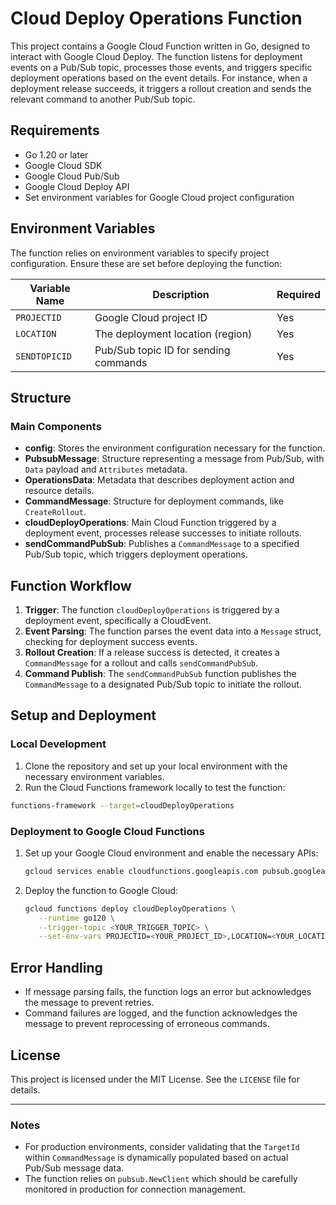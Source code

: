 
# Cloud Deploy Operations Function

This project contains a Google Cloud Function written in Go, designed to interact with Google Cloud Deploy. The function listens for deployment events on a Pub/Sub topic, processes those events, and triggers specific deployment operations based on the event details. For instance, when a deployment release succeeds, it triggers a rollout creation and sends the relevant command to another Pub/Sub topic.

## Requirements

*   Go 1.20 or later
*   Google Cloud SDK
*   Google Cloud Pub/Sub
*   Google Cloud Deploy API
*   Set environment variables for Google Cloud project configuration

## Environment Variables

The function relies on environment variables to specify project configuration. Ensure these are set before deploying the function:

| Variable Name  | Description                             | Required |
|----------------|-----------------------------------------|----------|
| `PROJECTID`    | Google Cloud project ID                | Yes      |
| `LOCATION`     | The deployment location (region)       | Yes      |
| `SENDTOPICID`  | Pub/Sub topic ID for sending commands  | Yes      |

## Structure

### Main Components

*   **config**: Stores the environment configuration necessary for the function.
*   **PubsubMessage**: Structure representing a message from Pub/Sub, with `Data` payload and `Attributes` metadata.
*   **OperationsData**: Metadata that describes deployment action and resource details.
*   **CommandMessage**: Structure for deployment commands, like `CreateRollout`.
*   **cloudDeployOperations**: Main Cloud Function triggered by a deployment event, processes release successes to initiate rollouts.
*   **sendCommandPubSub**: Publishes a `CommandMessage` to a specified Pub/Sub topic, which triggers deployment operations.

## Function Workflow

1.  **Trigger**: The function `cloudDeployOperations` is triggered by a deployment event, specifically a CloudEvent.
2.  **Event Parsing**: The function parses the event data into a `Message` struct, checking for deployment success events.
3.  **Rollout Creation**: If a release success is detected, it creates a `CommandMessage` for a rollout and calls `sendCommandPubSub`.
4.  **Command Publish**: The `sendCommandPubSub` function publishes the `CommandMessage` to a designated Pub/Sub topic to initiate the rollout.

## Setup and Deployment

### Local Development

1.  Clone the repository and set up your local environment with the necessary environment variables.
2.  Run the Cloud Functions framework locally to test the function:

   ```bash
   functions-framework --target=cloudDeployOperations
   ```

### Deployment to Google Cloud Functions

1.  Set up your Google Cloud environment and enable the necessary APIs:

      ```bash
      gcloud services enable cloudfunctions.googleapis.com pubsub.googleapis.com clouddeploy.googleapis.com
      ```

2.  Deploy the function to Google Cloud:

      ```bash
      gcloud functions deploy cloudDeployOperations \
         --runtime go120 \
         --trigger-topic <YOUR_TRIGGER_TOPIC> \
         --set-env-vars PROJECTID=<YOUR_PROJECT_ID>,LOCATION=<YOUR_LOCATION>,SENDTOPICID=<YOUR_SEND_TOPIC_ID>
      ```

## Error Handling

*   If message parsing fails, the function logs an error but acknowledges the message to prevent retries.
*   Command failures are logged, and the function acknowledges the message to prevent reprocessing of erroneous commands.

## License

This project is licensed under the MIT License. See the `LICENSE` file for details.

---

### Notes

*   For production environments, consider validating that the `TargetId` within `CommandMessage` is dynamically populated based on actual Pub/Sub message data.
*   The function relies on `pubsub.NewClient` which should be carefully monitored in production for connection management.
